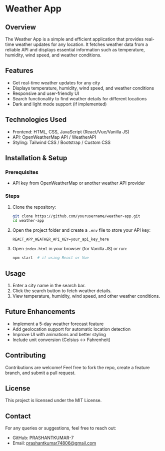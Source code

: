 # Weather App

## Overview
The Weather App is a simple and efficient application that provides real-time weather updates for any location. It fetches weather data from a reliable API and displays essential information such as temperature, humidity, wind speed, and weather conditions.

## Features
- Get real-time weather updates for any city
- Displays temperature, humidity, wind speed, and weather conditions
- Responsive and user-friendly UI
- Search functionality to find weather details for different locations
- Dark and light mode support (if implemented)

## Technologies Used
- Frontend: HTML, CSS, JavaScript (React/Vue/Vanilla JS)
- API: OpenWeatherMap API / WeatherAPI
- Styling: Tailwind CSS / Bootstrap / Custom CSS

## Installation & Setup
### Prerequisites
- API key from OpenWeatherMap or another weather API provider

### Steps
1. Clone the repository:
   ```sh
   git clone https://github.com/yourusername/weather-app.git
   cd weather-app
   ```
2. Open the project folder and create a `.env` file to store your API key:
   ```env
   REACT_APP_WEATHER_API_KEY=your_api_key_here
   ```
3. Open `index.html` in your browser (for Vanilla JS) or run:
   ```sh
   npm start  # if using React or Vue
   ```
## Usage
1. Enter a city name in the search bar.
2. Click the search button to fetch weather details.
3. View temperature, humidity, wind speed, and other weather conditions.

## Future Enhancements
- Implement a 5-day weather forecast feature
- Add geolocation support for automatic location detection
- Improve UI with animations and better styling
- Include unit conversion (Celsius ↔ Fahrenheit)

## Contributing
Contributions are welcome! Feel free to fork the repo, create a feature branch, and submit a pull request.

## License
This project is licensed under the MIT License.

## Contact
For any queries or suggestions, feel free to reach out:
- GitHub: PRASHANTKUMAR-7
- Email: prashantkumar74806@gmail.com
